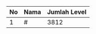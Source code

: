 | No | Nama            | Jumlah Level |
|----|-----------------|--------------|
| 1  | #    |    3812        |
